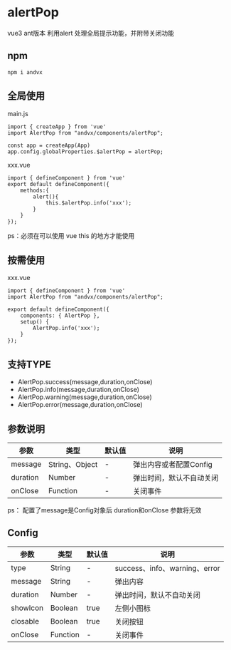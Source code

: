 #  alertPop
vue3 ant版本 利用alert 处理全局提示功能，并附带关闭功能

## npm
```
npm i andvx
```

## 全局使用
main.js
```
import { createApp } from 'vue'
import AlertPop from "andvx/components/alertPop";

const app = createApp(App)
app.config.globalProperties.$alertPop = alertPop;

```


xxx.vue
```
import { defineComponent } from 'vue'
export default defineComponent({
    methods:{
        alert(){
            this.$alertPop.info('xxx');
        }
    }
});
```
ps：必须在可以使用 vue this 的地方才能使用

## 按需使用
xxx.vue
```
import { defineComponent } from 'vue'
import AlertPop from "andvx/components/alertPop";

export default defineComponent({
    components: { AlertPop },
    setup() {
        AlertPop.info('xxx');
    }
});
```

## 支持TYPE
- AlertPop.success(message,duration,onClose)
- AlertPop.info(message,duration,onClose)
- AlertPop.warning(message,duration,onClose)
- AlertPop.error(message,duration,onClose)

## 参数说明

| 参数 | 类型 | 默认值 | 说明 |
| -- | -- | -- | -- |
| message | String、Object | - | 弹出内容或者配置Config  |
| duration | Number | - | 弹出时间，默认不自动关闭  |
| onClose | Function | - | 关闭事件  |

ps： 配置了message是Config对象后 duration和onClose 参数将无效

## Config
| 参数 | 类型 | 默认值 | 说明 |
| -- | -- | -- | -- |
| type | String | - | success、info、warning、error  |
| message | String | - | 弹出内容  |
| duration | Number | - | 弹出时间，默认不自动关闭  |
| showIcon | Boolean | true | 左侧小图标  |
| closable | Boolean | true | 关闭按钮  |
| onClose | Function | - | 关闭事件  |
